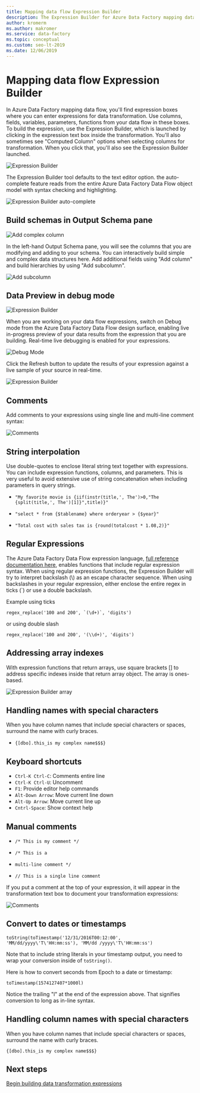 ```yaml
---
title: Mapping data flow Expression Builder
description: The Expression Builder for Azure Data Factory mapping data flows
author: kromerm
ms.author: makromer
ms.service: data-factory
ms.topic: conceptual
ms.custom: seo-lt-2019
ms.date: 12/06/2019
---
```


# Mapping data flow Expression Builder



In Azure Data Factory mapping data flow, you'll find expression boxes where you can enter expressions for data transformation. Use columns, fields, variables, parameters, functions from your data flow in these boxes. To build the expression, use the Expression Builder, which is launched by clicking in the expression text box inside the transformation. You'll also sometimes see "Computed Column" options when selecting columns for transformation. When you click that, you'll also see the Expression Builder launched.

![Expression Builder](media/data-flow/xpb1.png "Expression Builder")

The Expression Builder tool defaults to the text editor option. the auto-complete feature reads from the entire Azure Data Factory Data Flow object model with syntax checking and highlighting.

![Expression Builder auto-complete](media/data-flow/expb1.png "Expression Builder auto-complete")

## Build schemas in Output Schema pane

![Add complex column](media/data-flow/complexcolumn.png "Add columns")

In the left-hand Output Schema pane, you will see the columns that you are modifying and adding to your schema. You can interactively build simple and complex data structures here. Add additional fields using "Add column" and build hierarchies by using "Add subcolumn".

![Add subcolumn](media/data-flow/addsubcolumn.png "Add Subcolumn")

## Data Preview in debug mode

![Expression Builder](media/data-flow/exp4b.png "Expression Data Preview")

When you are working on your data flow expressions, switch on Debug mode from the Azure Data Factory Data Flow design surface, enabling live in-progress preview of your data results from the expression that you are building. Real-time live debugging is enabled for your expressions.

![Debug Mode](media/data-flow/debugbutton.png "Debug Button")

Click the Refresh button to update the results of your expression against a live sample of your source in real-time.

![Expression Builder](media/data-flow/exp5.png "Expression Data Preview")

## Comments

Add comments to your expressions using single line and multi-line comment syntax:

![Comments](media/data-flow/comments.png "Comments")

## String interpolation

Use double-quotes to enclose literal string text together with expressions. You can include expression functions, columns, and parameters. This is very useful to avoid extensive use of string concatenation when including parameters in query strings.

* ```"My favorite movie is {iif(instr(title,', The')>0,"The {split(title,', The')[1]}",title)}"```

* ```"select * from {$tablename} where orderyear > {$year}"```

* ```"Total cost with sales tax is {round(totalcost * 1.08,2)}"```

## Regular Expressions

The Azure Data Factory Data Flow expression language, [full reference documentation here](https://aka.ms/dataflowexpressions), enables functions that include regular expression syntax. When using regular expression functions, the Expression Builder will try to interpret backslash (\\) as an escape character sequence. When using backslashes in your regular expression, either enclose the entire regex in ticks (\`) or use a double backslash.

Example using ticks

```
regex_replace('100 and 200', `(\d+)`, 'digits')
```

or using double slash

```
regex_replace('100 and 200', '(\\d+)', 'digits')
```

## Addressing array indexes

With expression functions that return arrays, use square brackets [] to address specific indexes inside that return array object. The array is ones-based.

![Expression Builder array](media/data-flow/expb2.png "Expression Data Preview")

## Handling names with special characters

When you have column names that include special characters or spaces, surround the name with curly braces.
* ```{[dbo].this_is my complex name$$$}```

## Keyboard shortcuts

* ```Ctrl-K Ctrl-C```: Comments entire line
* ```Ctrl-K Ctrl-U```: Uncomment
* ```F1```: Provide editor help commands
* ```Alt-Down Arrow```: Move current line down
* ```Alt-Up Arrow```: Move current line up
* ```Cntrl-Space```: Show context help

## Manual comments

* ```/* This is my comment */```

* ```/* This is a```
*   ```multi-line comment */```
   
* ```// This is a single line comment```

If you put a comment at the top of your expression, it will appear in the transformation text box to document your transformation expressions:

![Comments](media/data-flow/comments2.png "Comments")

## Convert to dates or timestamps

```toString(toTimestamp('12/31/2016T00:12:00', 'MM/dd/yyyy\'T\'HH:mm:ss'), 'MM/dd /yyyy\'T\'HH:mm:ss')```

Note that to include string literals in your timestamp output, you need to wrap your conversion inside of ```toString()```.

Here is how to convert seconds from Epoch to a date or timestamp:

```toTimestamp(1574127407*1000l)```

Notice the trailing "l" at the end of the expression above. That signifies conversion to long as in-line syntax.

## Handling column names with special characters

When you have column names that include special characters or spaces, surround the name with curly braces.

```{[dbo].this_is my complex name$$$}```

## Next steps

[Begin building data transformation expressions](data-flow-expression-functions.md)
